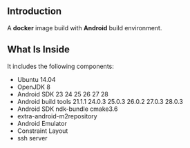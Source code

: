 
## Introduction

A **docker** image build with **Android** build environment.


## What Is Inside

It includes the following components:

* Ubuntu 14.04
* OpenJDK 8
* Android SDK 23 24 25 26 27 28
* Android build tools 21.1.1 24.0.3 25.0.3 26.0.2 27.0.3 28.0.3
* Android SDK ndk-bundle cmake3.6
* extra-android-m2repository
* Android Emulator
* Constraint Layout
* ssh server


